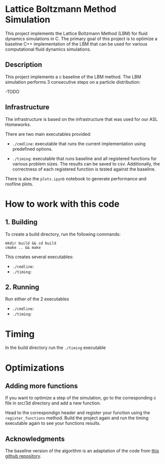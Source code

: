 # Lattice Boltzmann Method Simulation

This project implements the Lattice Boltzmann Method (LBM) for fluid dynamics simulations in C. The primary goal of this project is to optimize a baseline C++ implementation of the LBM that can be used for various computational fluid dynamics simulations.

## Description
This project implements a c baseline of the LBM method. The LBM simulation performs 3 consecutive steps on a particle distribution:


-TODO

## Infrastructure
The infrastructure is based on the infrastructure that was used for our ASL Homeworks. 

There are two main executables provided:

- `./cmdline`: executable that runs the current implementation using predefined options.

- `./timing`: executable that runs baseline and all registered functions for various problem sizes. The results can be saved to csv. Additionally, the correctness of each registered function is tested against the baseline.

There is also the `plots.ipynb` notebook to generate performance and roofline plots.


# How to work with this code

## 1. Building
To create a build directory, run the following commands:

```
mkdir build && cd build
cmake .. && make
```

This creates several executables:

- `./cmdline`:
- `./timing`:

## 2. Running
Run either of the 2 executables
- `./cmdline`:
- `./timing`:


# Timing
In the build directory run the `./timing` executable

# Optimizations

## Adding more functions
If you want to optimize a step of the simulation, go to the corresponding c file in 
src/3d directory and add a new function. 

Head to the correspondign header and register your function using the `register_functions` method. Build the project again and run the timing executable again to see your functions results. 


## Acknowledgments

The baseline version of the algorithm is an adaptation of the code from  [this github repository](https://github.com/callummarshall9/LBM/tree/master). 
